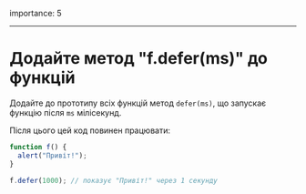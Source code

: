 importance: 5

---

# Додайте метод "f.defer(ms)" до функцій

Додайте до прототипу всіх функцій метод `defer(ms)`, що запускає функцію після `ms` мілісекунд.

Після цього цей код повинен працювати:

```js
function f() {
  alert("Привіт!");
}

f.defer(1000); // показує "Привіт!" через 1 секунду
```
